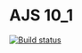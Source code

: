 # AJS 10_1

[![Build status](https://ci.appveyor.com/api/projects/status/2xen8j5k1bvrwnd7?svg=true)](https://ci.appveyor.com/project/VV1nc3nt/ajs-10-1)
